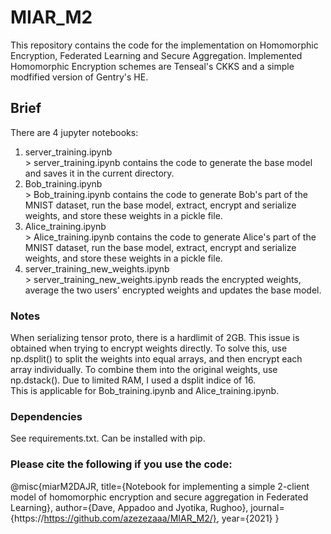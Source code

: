 # MIAR_M2
This repository contains the code for the implementation on Homomorphic Encryption, Federated Learning and Secure Aggregation. Implemented Homomorphic Encryption schemes are Tenseal's CKKS and a simple modfified version of Gentry's HE.

## Brief
There are 4 jupyter notebooks:
<ol>
  <li>server_training.ipynb</li>
    > server_training.ipynb contains the code to generate the base model and saves it in the current directory.
  <li>Bob_training.ipynb</li>
   > Bob_training.ipynb contains the code to generate Bob's part of the MNIST dataset, run the base model, extract, encrypt and serialize weights, and store these weights in a pickle file.
  <li>Alice_training.ipynb</li>
     > Alice_training.ipynb contains the code to generate Alice's part of the MNIST dataset, run the base model, extract, encrypt and serialize weights, and store these weights in a pickle file.
  <li>server_training_new_weights.ipynb</li>
    > server_training_new_weights.ipynb reads the encrypted weights, average the two users' encrypted weights and updates the base model. 
</ol> 


### Notes
When serializing tensor proto, there is a hardlimit of 2GB. This issue is obtained when trying to encrypt weights directly. To solve this, use np.dsplit() to split the weights into equal arrays, and then encrypt each array individually. To combine them into the original weights, use np.dstack(). Due to limited RAM, I used a dsplit indice of 16.  
This is applicable for Bob_training.ipynb and Alice_training.ipynb.  

### Dependencies
See requirements.txt. Can be installed with pip.

### Please cite the following if you use the code:
@misc{miarM2DAJR,
  title={Notebook for implementing a simple 2-client model of homomorphic encryption and secure aggregation in Federated Learning},
  author={Dave, Appadoo and Jyotika, Rughoo},
  journal={https://https://github.com/azezezaaa/MIAR_M2/},
  year={2021}
}
